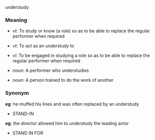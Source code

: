 understudy
### Meaning
+ _vt_: To study or know (a role) so as to be able to replace the regular performer when required
+ _vt_: To act as an understudy to
+ _vi_: To be engaged in studying a role so as to be able to replace the regular performer when required

+ _noun_: A performer who understudies
+ _noun_: A person trained to do the work of another

### Synonym

__eg__: he muffed his lines and was often replaced by an understudy

+ STAND-IN

__eg__: the director allowed him to understudy the leading actor

+ STAND IN FOR


